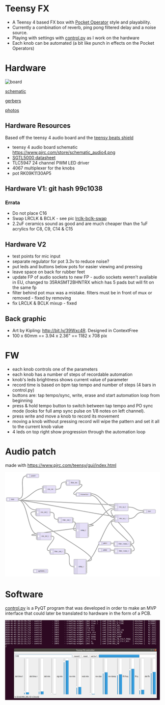 # Teensy FX

* A Teensy 4 based FX box with [Pocket Operator](https://teenage.engineering/products/po) style and playability.
* Currently a combination of reverb, ping pong filtered delay and a noise source.
* Playing with settings with [control.py](control.py) as I work on the hardware
* Each knob can be automated (a bit like punch in effects on the Pocket Operators)

# Hardware

![board](hardware/board.png)

[schematic](hardware/schematic.pdf)

[gerbers](hardware/teensy-fx-2020-02-10-fab.zip)

[photos](https://photos.app.goo.gl/ELiSmwA5KhBPN7PL9)

## Hardware Resources

Based off the teensy 4 audio board and the [teensy beats shield](https://hackaday.io/project/161127-teensy-beats-shield)

* teensy 4 audio board schematic https://www.pjrc.com/store/schematic_audio4.png
* [SGTL5000 datasheet](https://static6.arrow.com/aropdfconversion/d5e3ddfdb01ac7d0ee29dd23626c23e0eb18a14a/1931605559406471sgtl5000.pdf)
* TLC5947 24 channel PWM LED driver
* 4067 multiplexer for the knobs
* pot RK09K1130AP5

## Hardware V1: git hash 99c1038

### Errata

* Do not place C16
* Swap LRCLK & BCLK - see pic [lrclk-bclk-swap](docs/lrclk-bclk-swap.png)
* 2.2uF ceramics sound as good and are much cheaper than the 1uF acrylics for C8, C9, C14 & C15

## Hardware V2

* test points for mic input
* separate regulator for pot 3.3v to reduce noise?
* put leds and buttons below pots for easier viewing and pressing
* leave space on back for rubber feet
* update FP of audio sockets to new FP - audio sockets weren't available in EU, changed to 35RASMT2BHNTRX which has 5 pads but will fit on the same fp
* filter behind pot mux was a mistake. filters must be in front of mux or removed - fixed by removing
* fix LRCLK & BCLK mixup - fixed

## Back graphic

* Art by Kipling: http://bit.ly/39Wxc4R. Designed in ContextFree
* 100 x 60mm == 3.94 x 2.36" == 1182 x 708 pix

# FW

* each knob controls one of the parameters
* each knob has a number of steps of recordable automation
* knob's leds brightness shows current value of parameter
* record time is based on bpm tap tempo and number of steps (4 bars in control.py)
* buttons are: tap tempo/sync, write, erase and start automation loop from beginning
* press & hold tempo button to switch between tap tempo and PO sync mode (looks for full amp sync pulse on 1/8 notes on left channel).
* press write and move a knob to record its movement
* moving a knob without pressing record will wipe the pattern and set it all to the current knob value
* 4 leds on top right show progression through the automation loop

# Audio patch

made with https://www.pjrc.com/teensy/gui/index.html

![patch](docs/patch.png)

# Software

[control.py](control.py) is a PyQT program that was developed in order to make an MVP
interface that could later be translated to hardware in the form of a PCB.

![gui](docs/gui.png)
